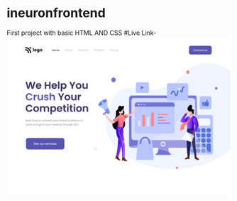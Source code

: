 # ineuronfrontend
First project with basic HTML AND CSS 
#Live Link-
![](https://github.com/Johnsonarul123/ineuronfrontend/blob/main/Project%2001/output.png)
